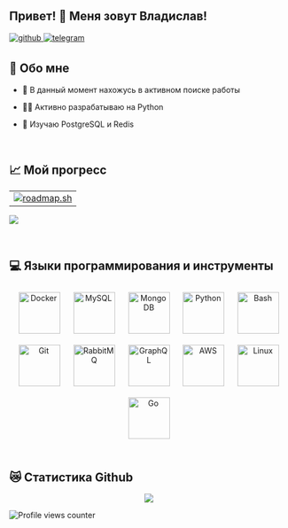 ## Привет! 🤗 Меня зовут Владислав!  
  

<a href="https://github.com/WhatIsLowe" target="_blank">
<img src=https://img.shields.io/badge/github-%2324292e.svg?&style=for-the-badge&logo=github&logoColor=white alt=github style="margin-bottom: 5px;" />
</a>
<a href="https://t.me/vvhat_is_lowe" target="_blank">
<img src=https://img.shields.io/badge/Telegram-2CA5E0?style=for-the-badge&logo=telegram&logoColor=white alt=telegram style="margin-bottom: 5px;" />
</a>  
  

<br/>  


## 📝 Обо мне 


-  🔭 В данный момент нахожусь в активном поиске работы  
  

- 👨‍💻 Активно разрабатываю на Python


- 🙈 Изучаю PostgreSQL и Redis


<br/>

## 📈 Мой прогресс
<table>
  <tr>
    <td>
      <a href="https://roadmap.sh"><img src="https://api.roadmap.sh/v1-badge/wide/656619e05145316d2588329e?variant=light" alt="roadmap.sh"/></a>
    </td>
  </tr>
</table>

[![](https://leetcard.jacoblin.cool/vanterman?theme=white)](https://leetcode.com/vanterman)

<br/>  


## 💻 Языки программирования и инструменты  
<div align="center">  
<a href="https://www.docker.com/" target="_blank"><img style="margin: 10px" src="https://profilinator.rishav.dev/skills-assets/docker-original-wordmark.svg" alt="Docker" height="75" /></a>  
<a href="https://www.mysql.com/" target="_blank"><img style="margin: 10px" src="https://profilinator.rishav.dev/skills-assets/mysql-original-wordmark.svg" alt="MySQL" height="75" /></a>  
<a href="https://www.mongodb.com/" target="_blank"><img style="margin: 10px" src="https://profilinator.rishav.dev/skills-assets/mongodb-original-wordmark.svg" alt="MongoDB" height="75" /></a>  
<a href="https://www.python.org/" target="_blank"><img style="margin: 10px" src="https://profilinator.rishav.dev/skills-assets/python-original.svg" alt="Python" height="75" /></a>  
<a href="https://www.gnu.org/software/bash/" target="_blank"><img style="margin: 10px" src="https://profilinator.rishav.dev/skills-assets/gnu_bash-icon.svg" alt="Bash" height="75" /></a>  
<a href="https://github.com/" target="_blank"><img style="margin: 10px" src="https://profilinator.rishav.dev/skills-assets/git-scm-icon.svg" alt="Git" height="75" /></a>  
<a href="https://www.rabbitmq.com/" target="_blank"><img style="margin: 10px" src="https://profilinator.rishav.dev/skills-assets/rabbitmq-icon.svg" alt="RabbitMQ" height="75" /></a>  
<a href="https://graphql.org/" target="_blank"><img style="margin: 10px" src="https://profilinator.rishav.dev/skills-assets/graphql.png" alt="GraphQL" height="75" /></a>  
<a href="https://aws.amazon.com/" target="_blank"><img style="margin: 10px" src="https://profilinator.rishav.dev/skills-assets/amazonwebservices-original-wordmark.svg" alt="AWS" height="75" /></a>  
<a href="https://www.linux.org/" target="_blank"><img style="margin: 10px" src="https://profilinator.rishav.dev/skills-assets/linux-original.svg" alt="Linux" height="75" /></a>  
<a href="https://go.dev/" target="_blank"><img style="margin: 10px" src="https://profilinator.rishav.dev/skills-assets/go-original.svg" alt="Go" height="75" /></a>  
</div>  

<br/>  


## 😿 Статистика Github  

<div align="center"><img src="https://github-readme-stats.vercel.app/api/top-langs/?username=WhatIsLowe&hide_border=true&layout=compact" align="center" style="width: 50%, height: 50%" /></div>



![Profile views counter](https://komarev.com/ghpvc/?username=WhatIsLowe&&style=flat-square)  
